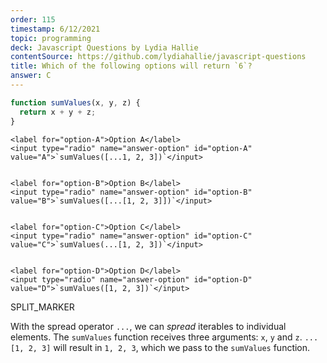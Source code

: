 ```yaml
---
order: 115
timestamp: 6/12/2021
topic: programming
deck: Javascript Questions by Lydia Hallie
contentSource: https://github.com/lydiahallie/javascript-questions
title: Which of the following options will return `6`?
answer: C
---
```


  

```javascript
function sumValues(x, y, z) {
  return x + y + z;
}
```


    <label for="option-A">Option A</label>
    <input type="radio" name="answer-option" id="option-A" value="A">`sumValues([...1, 2, 3])`</input>
    

    <label for="option-B">Option B</label>
    <input type="radio" name="answer-option" id="option-B" value="B">`sumValues([...[1, 2, 3]])`</input>
    

    <label for="option-C">Option C</label>
    <input type="radio" name="answer-option" id="option-C" value="C">`sumValues(...[1, 2, 3])`</input>
    

    <label for="option-D">Option D</label>
    <input type="radio" name="answer-option" id="option-D" value="D">`sumValues([1, 2, 3])`</input>
    




SPLIT_MARKER

With the spread operator `...`, we can _spread_ iterables to individual elements. The `sumValues` function receives three arguments: `x`, `y` and `z`. `...[1, 2, 3]` will result in `1, 2, 3`, which we pass to the `sumValues` function.



